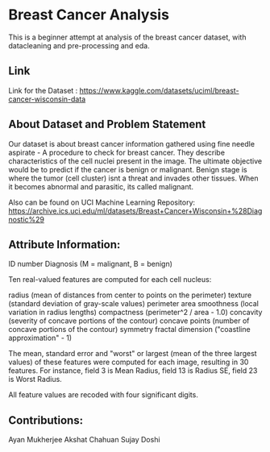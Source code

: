 # Breast Cancer Analysis
This is a beginner attempt at analysis of the breast cancer dataset, with datacleaning and pre-processing and eda.

## Link
Link for the Dataset : https://www.kaggle.com/datasets/uciml/breast-cancer-wisconsin-data

## About Dataset and Problem Statement
Our dataset is about breast cancer information gathered using fine needle aspirate - A procedure to check for breast cancer. They describe characteristics of the cell nuclei present in the image. The ultimate objective would be to predict if the cancer is benign or malignant. Benign stage is where the tumor (cell cluster) isnt a threat and invades other tissues. When it becomes abnormal and parasitic, its called malignant.

Also can be found on UCI Machine Learning Repository: https://archive.ics.uci.edu/ml/datasets/Breast+Cancer+Wisconsin+%28Diagnostic%29

## Attribute Information:

  ID number
  Diagnosis (M = malignant, B = benign)

Ten real-valued features are computed for each cell nucleus:

  radius (mean of distances from center to points on the perimeter)
  texture (standard deviation of gray-scale values)
  perimeter
  area
  smoothness (local variation in radius lengths)
  compactness (perimeter^2 / area - 1.0)
  concavity (severity of concave portions of the contour)
  concave points (number of concave portions of the contour)
  symmetry
  fractal dimension ("coastline approximation" - 1)

The mean, standard error and "worst" or largest (mean of the three
largest values) of these features were computed for each image,
resulting in 30 features. For instance, field 3 is Mean Radius, field
13 is Radius SE, field 23 is Worst Radius.

All feature values are recoded with four significant digits.

## Contributions:
  Ayan Mukherjee 
  Akshat Chahuan
  Sujay Doshi
